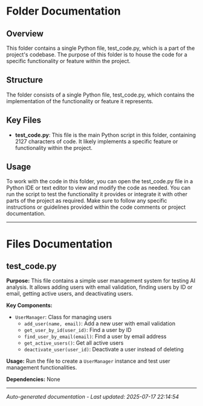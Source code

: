 # Folder Documentation

## Overview
This folder contains a single Python file, test_code.py, which is a part of the project's codebase. The purpose of this folder is to house the code for a specific functionality or feature within the project.

## Structure
The folder consists of a single Python file, test_code.py, which contains the implementation of the functionality or feature it represents.

## Key Files
- **test_code.py**: This file is the main Python script in this folder, containing 2127 characters of code. It likely implements a specific feature or functionality within the project.

## Usage
To work with the code in this folder, you can open the test_code.py file in a Python IDE or text editor to view and modify the code as needed. You can run the script to test the functionality it provides or integrate it with other parts of the project as required. Make sure to follow any specific instructions or guidelines provided within the code comments or project documentation.

---

# Files Documentation

## test_code.py

**Purpose:** This file contains a simple user management system for testing AI analysis. It allows adding users with email validation, finding users by ID or email, getting active users, and deactivating users.

**Key Components:**
- `UserManager`: Class for managing users
  - `add_user(name, email)`: Add a new user with email validation
  - `get_user_by_id(user_id)`: Find a user by ID
  - `find_user_by_email(email)`: Find a user by email address
  - `get_active_users()`: Get all active users
  - `deactivate_user(user_id)`: Deactivate a user instead of deleting

**Usage:** Run the file to create a `UserManager` instance and test user management functionalities.

**Dependencies:** None

---
*Auto-generated documentation - Last updated: 2025-07-17 22:14:54*
